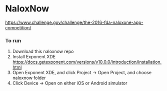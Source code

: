 # NaloxNow

https://www.challenge.gov/challenge/the-2016-fda-naloxone-app-competition/

### To run
1. Download this naloxnow repo
2. Install Exponent XDE https://docs.getexponent.com/versions/v10.0.0/introduction/installation.html
3. Open Exponent XDE, and click Project -> Open Project, and choose naloxnow folder
3. Click Device -> Open on either iOS or Android simulator
